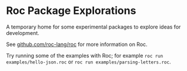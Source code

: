# Roc Package Explorations

A temporary home for some experimental packages to explore ideas for development.

See [github.com/roc-lang/roc](https://github.com/roc-lang/roc) for more information on Roc.

Try running some of the examples with Roc; for example `roc run examples/hello-json.roc` or `roc run examples/parsing-letters.roc`.
